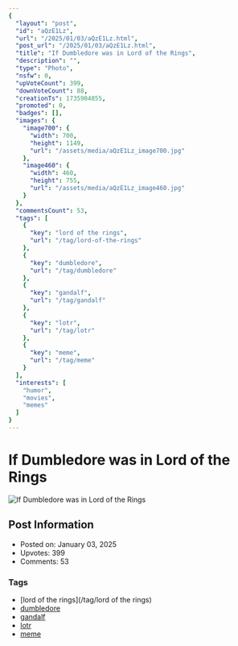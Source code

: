 ```yaml
---
{
  "layout": "post",
  "id": "aQzE1Lz",
  "url": "/2025/01/03/aQzE1Lz.html",
  "post_url": "/2025/01/03/aQzE1Lz.html",
  "title": "If Dumbledore was in Lord of the Rings",
  "description": "",
  "type": "Photo",
  "nsfw": 0,
  "upVoteCount": 399,
  "downVoteCount": 88,
  "creationTs": 1735904855,
  "promoted": 0,
  "badges": [],
  "images": {
    "image700": {
      "width": 700,
      "height": 1149,
      "url": "/assets/media/aQzE1Lz_image700.jpg"
    },
    "image460": {
      "width": 460,
      "height": 755,
      "url": "/assets/media/aQzE1Lz_image460.jpg"
    }
  },
  "commentsCount": 53,
  "tags": [
    {
      "key": "lord of the rings",
      "url": "/tag/lord-of-the-rings"
    },
    {
      "key": "dumbledore",
      "url": "/tag/dumbledore"
    },
    {
      "key": "gandalf",
      "url": "/tag/gandalf"
    },
    {
      "key": "lotr",
      "url": "/tag/lotr"
    },
    {
      "key": "meme",
      "url": "/tag/meme"
    }
  ],
  "interests": [
    "humor",
    "movies",
    "memes"
  ]
}
---
```


# If Dumbledore was in Lord of the Rings

![If Dumbledore was in Lord of the Rings](/assets/media/aQzE1Lz_image700.jpg)

## Post Information

- Posted on: January 03, 2025
- Upvotes: 399
- Comments: 53

### Tags

- [lord of the rings](/tag/lord of the rings)
- [dumbledore](/tag/dumbledore)
- [gandalf](/tag/gandalf)
- [lotr](/tag/lotr)
- [meme](/tag/meme)
